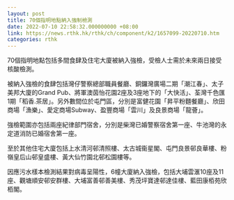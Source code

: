 ```yaml
---
layout: post
title: 70個指明地點納入強制檢測
date: 2022-07-10 22:58:32.000000000 +08:00
link: https://news.rthk.hk/rthk/ch/component/k2/1657099-20220710.htm
categories: rthk
---
```


70個指明地點包括多間食肆及住宅大廈被納入強檢，受檢人士需於未來兩日接受核酸檢測。

被納入強檢的食肆包括灣仔警察總部職員餐廳、銅鑼灣廣場二期「潮江春」、太子美邦大廈的Grand Pub、將軍澳茵怡花園2座及3座地下的「大快活」、荃灣千色匯1期「稻香.茶居」。另外數間位於屯門區，分別是富健花園「昇平粉麵餐廳」、欣田商場「漁樂」、愛定商場Subway、盈豐商場「雲川」及良景商場「龍薈」。

強檢範圍亦包括兩座紀律部門宿舍，分別是柴灣已婚警察宿舍第一座、牛池灣的永定道消防已婚宿舍第一座。

至於其他住宅大廈包括上水清河邨清照樓、太古城衞星閣、屯門良景邨良華樓、粉嶺皇后山邨皇盛樓、黃大仙竹園北邨松園樓等。

因應污水樣本檢測結果對病毒呈陽性，6幢大廈納入強檢，包括大埔雲滙10座及11座、觀塘順安邨安群樓、大埔富善邨善美樓、秀茂坪寶達邨達佳樓、藍田康栢苑欣栢閣。
